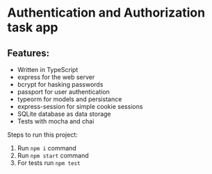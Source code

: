 # Authentication and Authorization task app

## Features:
- Written in TypeScript
- express for the web server
- bcrypt for hasking passwords
- passport for user authentication
- typeorm for models and persistance
- express-session for simple cookie sessions
- SQLite database as data storage
- Tests with mocha and chai

Steps to run this project:

1. Run `npm i` command
2. Run `npm start` command
3. For tests run `npm test`
